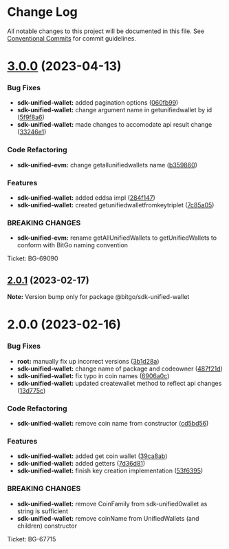 # Change Log

All notable changes to this project will be documented in this file.
See [Conventional Commits](https://conventionalcommits.org) for commit guidelines.

# [3.0.0](https://github.com/BitGo/BitGoJS/compare/@bitgo/sdk-unified-wallet@2.0.1...@bitgo/sdk-unified-wallet@3.0.0) (2023-04-13)

### Bug Fixes

- **sdk-unified-wallet:** added pagination options ([060fb99](https://github.com/BitGo/BitGoJS/commit/060fb9911d0d4c332a7c821c7743e00ae6d1571a))
- **sdk-unified-wallet:** change argument name in getunifiedwallet by id ([5f9f8a6](https://github.com/BitGo/BitGoJS/commit/5f9f8a6bc6401ca19bfe5870c3953bbcf3817a40))
- **sdk-unified-wallet:** made changes to accomodate api result change ([33246e1](https://github.com/BitGo/BitGoJS/commit/33246e1bcfb1c0aeba71eb11137dfc2039264fc5))

### Code Refactoring

- **sdk-unified-evm:** change getallunifiedwallets name ([b359860](https://github.com/BitGo/BitGoJS/commit/b3598605846f8eff4ae284fe32ead5ad6afb425c))

### Features

- **sdk-unified-wallet:** added eddsa impl ([284f147](https://github.com/BitGo/BitGoJS/commit/284f147df74cde83ab594338808eef83d6865615))
- **sdk-unified-wallet:** created getunifiedwalletfromkeytriplet ([7c85a05](https://github.com/BitGo/BitGoJS/commit/7c85a05ad1094fec357ebb20a373ccda1a4e05b8))

### BREAKING CHANGES

- **sdk-unified-evm:** rename getAllUnifiedWallets to getUnifiedWallets to conform with BitGo naming convention

Ticket: BG-69090

## [2.0.1](https://github.com/BitGo/BitGoJS/compare/@bitgo/sdk-unified-wallet@2.0.0...@bitgo/sdk-unified-wallet@2.0.1) (2023-02-17)

**Note:** Version bump only for package @bitgo/sdk-unified-wallet

# 2.0.0 (2023-02-16)

### Bug Fixes

- **root:** manually fix up incorrect versions ([3b1d28a](https://github.com/BitGo/BitGoJS/commit/3b1d28a8a4925e6dc1d89bb7482ea3b2f52b7b95))
- **sdk-unified-wallet:** change name of package and codeowner ([487f21d](https://github.com/BitGo/BitGoJS/commit/487f21d7d80f9318f7f5ce2c4263eac624c9bdcd))
- **sdk-unified-wallet:** fix typo in coin names ([6906a0c](https://github.com/BitGo/BitGoJS/commit/6906a0c5bb8ab0a22d210950fb8831cb0327014b))
- **sdk-unified-wallet:** updated createwallet method to reflect api changes ([13d775c](https://github.com/BitGo/BitGoJS/commit/13d775c8cc14fe268a62e06c22240bd4b855f837))

### Code Refactoring

- **sdk-unified-wallet:** remove coin name from constructor ([cd5bd56](https://github.com/BitGo/BitGoJS/commit/cd5bd5608c25c35f9258d6d96e97b7ecd22e61fa))

### Features

- **sdk-unified-wallet:** added get coin wallet ([39ca8ab](https://github.com/BitGo/BitGoJS/commit/39ca8ab26816273acecdf979847b48d1a0c557f1))
- **sdk-unified-wallet:** added getters ([7d36d81](https://github.com/BitGo/BitGoJS/commit/7d36d81590b778054f74549ea297ecc3a63acea7))
- **sdk-unified-wallet:** finish key creation implementation ([53f6395](https://github.com/BitGo/BitGoJS/commit/53f639537e3f3459dbaf1d9424225ae1590a2c1f))

### BREAKING CHANGES

- **sdk-unified-wallet:** remove CoinFamily from sdk-unified0wallet as string is sufficient
- **sdk-unified-wallet:** remove coinName from UnifiedWallets (and children) constructor

Ticket: BG-67715
